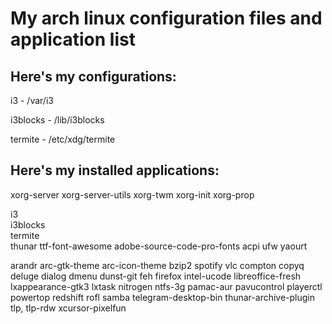 # My arch linux configuration files and application list

## Here's my configurations:

i3 - /var/i3

i3blocks - /lib/i3blocks

termite - /etc/xdg/termite


## Here's my installed applications:

xorg-server xorg-server-utils xorg-twm xorg-init xorg-prop

i3  
i3blocks  
termite  
thunar 
ttf-font-awesome 
adobe-source-code-pro-fonts 
acpi 
ufw 
yaourt

arandr
arc-gtk-theme
arc-icon-theme
bzip2
spotify vlc
compton
copyq
deluge
dialog
dmenu
dunst-git
feh
firefox
intel-ucode
libreoffice-fresh
lxappearance-gtk3
lxtask
nitrogen
ntfs-3g
pamac-aur
pavucontrol
playerctl
powertop
redshift
rofl
samba
telegram-desktop-bin
thunar-archive-plugin 
tlp, tlp-rdw
xcursor-pixelfun
